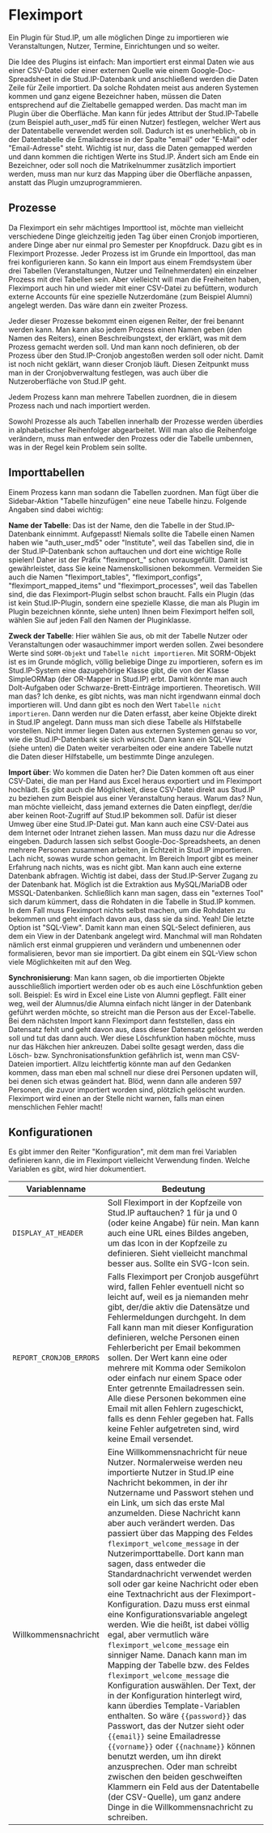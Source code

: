 # Fleximport

Ein Plugin für Stud.IP, um alle möglichen Dinge zu importieren wie Veranstaltungen, Nutzer, Termine, Einrichtungen und so weiter.

Die Idee des Plugins ist einfach: Man importiert erst einmal Daten wie aus einer CSV-Datei oder einer externen Quelle wie einem Google-Doc-Spreadsheet in die Stud.IP-Datenbank und anschließend werden die Daten Zeile für Zeile importiert. Da solche Rohdaten meist aus anderen Systemen kommen und ganz eigene Bezeichner haben, müssen die Daten entsprechend auf die Zieltabelle gemapped werden. Das macht man im Plugin über die Oberfläche. Man kann für jedes Attribut der Stud.IP-Tabelle (zum Beispiel auth_user_md5 für einen Nutzer) festlegen, welcher Wert aus der Datentabelle verwendet werden soll. Dadurch ist es unerheblich, ob in der Datentabelle die Emailadresse in der Spalte "email" oder "E-Mail" oder "Email-Adresse" steht. Wichtig ist nur, dass die Daten gemapped werden und dann kommen die richtigen Werte ins Stud.IP. Ändert sich am Ende ein Bezeichner, oder soll noch die Matrikelnummer zusätzlich importiert werden, muss man nur kurz das Mapping über die Oberfläche anpassen, anstatt das Plugin umzuprogrammieren.

## Prozesse

Da Fleximport ein sehr mächtiges Importtool ist, möchte man vielleicht verschiedene Dinge gleichzeitig jeden Tag über einen Cronjob importieren, andere Dinge aber nur einmal pro Semester per Knopfdruck. Dazu gibt es in Fleximport Prozesse. Jeder Prozess ist im Grunde ein Importtool, das man frei konfigurieren kann. So kann ein Import aus einem Fremdsystem über drei Tabellen (Veranstaltungen, Nutzer und Teilnehmerdaten) ein einzelner Prozess mit drei Tabellen sein. Aber vielleicht will man die Freiheiten haben, Fleximport auch hin und wieder mit einer CSV-Datei zu befüttern, wodurch externe Accounts für eine spezielle Nutzerdomäne (zum Beispiel Alumni) angelegt werden. Das wäre dann ein zweiter Prozess.

Jeder dieser Prozesse bekommt einen eigenen Reiter, der frei benannt werden kann. Man kann also jedem Prozess einen Namen geben (den Namen des Reiters), einen Beschreibungstext, der erklärt, was mit dem Prozess gemacht werden soll. Und man kann noch definieren, ob der Prozess über den Stud.IP-Cronjob angestoßen werden soll oder nicht. Damit ist noch nicht geklärt, wann dieser Cronjob läuft. Diesen Zeitpunkt muss man in der Cronjobverwaltung festlegen, was auch über die Nutzeroberfläche von Stud.IP geht.

Jedem Prozess kann man mehrere Tabellen zuordnen, die in diesem Prozess nach und nach importiert werden.

Sowohl Prozesse als auch Tabellen innerhalb der Prozesse werden überdies in alphabetischer Reihenfolger abgearbeitet. Will man also die Reihenfolge verändern, muss man entweder den Prozess oder die Tabelle umbennen, was in der Regel kein Problem sein sollte.

## Importtabellen

Einem Prozess kann man sodann die Tabellen zuordnen. Man fügt über die Sidebar-Aktion "Tabelle hinzufügen" eine neue Tabelle hinzu. Folgende Angaben sind dabei wichtig:

**Name der Tabelle**: Das ist der Name, den die Tabelle in der Stud.IP-Datenbank einnimmt. Aufgepasst! Niemals sollte die Tabelle einen Namen haben wie "auth_user_md5" oder "Institute", weil das Tabellen sind, die in der Stud.IP-Datenbank schon auftauchen und dort eine wichtige Rolle spielen! Daher ist der Präfix "fleximport_" schon vorausgefüllt. Damit ist gewährleistet, dass Sie keine Namenskollisionen bekommen. Vermeiden Sie auch die Namen "fleximport_tables", "fleximport_configs", "fleximport_mapped_items" und "fleximport_processes", weil das Tabellen sind, die das Fleximport-Plugin selbst schon braucht. Falls ein Plugin (das ist kein Stud.IP-Plugin, sondern eine spezielle Klasse, die man als Plugin im Plugin bezeichnen könnte, siehe unten) Ihnen beim Fleximport helfen soll, wählen Sie auf jeden Fall den Namen der Pluginklasse.

**Zweck der Tabelle**: Hier wählen Sie aus, ob mit der Tabelle Nutzer oder Veranstaltungen oder wasauchimmer import werden sollen. Zwei besondere Werte sind `SORM-Objekt` und `Tabelle nicht importieren`. Mit SORM-Objekt ist es im Grunde möglich, völlig beliebige Dinge zu importieren, sofern es im Stud.IP-System eine dazugehörige Klasse gibt, die von der Klasse SimpleORMap (der OR-Mapper in Stud.IP) erbt. Damit könnte man auch DoIt-Aufgaben oder Schwarze-Brett-Einträge importieren. Theoretisch. Will man das? Ich denke, es gibt nichts, was man nicht irgendwann einmal doch importieren will. Und dann gibt es noch den Wert `Tabelle nicht importieren`. Dann werden nur die Daten erfasst, aber keine Objekte direkt in Stud.IP angelegt. Dann muss man sich diese Tabelle als Hilfstabelle vorstellen. Nicht immer liegen Daten aus externen Systemen genau so vor, wie die Stud.IP-Datenbank sie sich wünscht. Dann kann ein SQL-View (siehe unten) die Daten weiter verarbeiten oder eine andere Tabelle nutzt die Daten dieser Hilfstabelle, um bestimmte Dinge anzulegen.

**Import über**: Wo kommen die Daten her? Die Daten kommen oft aus einer CSV-Datei, die man per Hand aus Excel heraus exportiert und im Fleximport hochlädt. Es gibt auch die Möglichkeit, diese CSV-Datei direkt aus Stud.IP zu beziehen zum Beispiel aus einer Veranstaltung heraus. Warum das? Nun, man möchte vielleicht, dass jemand externes die Daten einpflegt, der/die aber keinen Root-Zugriff auf Stud.IP bekommen soll. Dafür ist dieser Umweg über eine Stud.IP-Datei gut. Man kann auch eine CSV-Datei aus dem Internet oder Intranet ziehen lassen. Man muss dazu nur die Adresse eingeben. Dadurch lassen sich selbst Google-Doc-Spreadsheets, an denen mehrere Personen zusammen arbeiten, in Echtzeit in Stud.IP importieren. Lach nicht, sowas wurde schon gemacht. Im Bereich Import gibt es meiner Erfahrung nach nichts, was es nicht gibt. Man kann auch eine externe Datenbank abfragen. Wichtig ist dabei, dass der Stud.IP-Server Zugang zu der Datenbank hat. Möglich ist die Extraktion aus MySQL/MariaDB oder MSSQL-Datenbanken. Schließlich kann man sagen, dass ein "externes Tool" sich darum kümmert, dass die Rohdaten in die Tabelle in Stud.IP kommen. In dem Fall muss Fleximport nichts selbst machen, um die Rohdaten zu bekommen und geht einfach davon aus, dass sie da sind. Yeah! Die letzte Option ist "SQL-View". Damit kann man einen SQL-Select definieren, aus dem ein View in der Datenbank angelegt wird. Manchmal will man Rohdaten nämlich erst einmal gruppieren und verändern und umbenennen oder formalisieren, bevor man sie importiert. Da gibt einem ein SQL-View schon viele Möglichkeiten mit auf den Weg.

**Synchronisierung**: Man kann sagen, ob die importierten Objekte ausschließlich importiert werden oder ob es auch eine Löschfunktion geben soll. Beispiel: Es wird in Excel eine Liste von Alumni gepflegt. Fällt einer weg, weil der Alumnus/die Alumna einfach nicht länger in der Datenbank geführt werden möchte, so streicht man die Person aus der Excel-Tabelle. Bei dem nächsten Import kann Fleximport dann feststellen, dass ein Datensatz fehlt und geht davon aus, dass dieser Datensatz gelöscht werden soll und tut das dann auch. Wer diese Löschfunktion haben möchte, muss nur das Häkchen hier ankreuzen. Dabei sollte gesagt werden, dass die Lösch- bzw. Synchronisationsfunktion gefährlich ist, wenn man CSV-Dateien importiert. Allzu leichtfertig könnte man auf den Gedanken kommen, dass man eben mal schnell nur diese drei Personen updaten will, bei denen sich etwas geändert hat. Blöd, wenn dann alle anderen 597 Personen, die zuvor importiert worden sind, plötzlich gelöscht wurden. Fleximport wird einen an der Stelle nicht warnen, falls man einen menschlichen Fehler macht!


## Konfigurationen

Es gibt immer den Reiter "Konfiguration", mit dem man frei Variablen definieren kann, die im Fleximport vielleicht Verwendung finden. Welche Variablen es gibt, wird hier dokumentiert.

Variablenname | Bedeutung
--------------|-----------
`DISPLAY_AT_HEADER` | Soll Fleximport in der Kopfzeile von Stud.IP auftauchen? 1 für ja und 0 (oder keine Angabe) für nein. Man kann auch eine URL eines Bildes angeben, um das Icon in der Kopfzeile zu definieren. Sieht vielleicht manchmal besser aus. Sollte ein SVG-Icon sein.
`REPORT_CRONJOB_ERRORS` | Falls Fleximport per Cronjob ausgeführt wird, fallen Fehler eventuell nicht so leicht auf, weil es ja niemanden mehr gibt, der/die aktiv die Datensätze und Fehlermeldungen durchgeht. In dem Fall kann man mit dieser Konfiguration definieren, welche Personen einen Fehlerbericht per Email bekommen sollen. Der Wert kann eine oder mehrere mit Komma oder Semikolon oder einfach nur einem Space oder Enter getrennte Emailadressen sein. Alle diese Personen bekommen eine Email mit allen Fehlern zugeschickt, falls es denn Fehler gegeben hat. Falls keine Fehler aufgetreten sind, wird keine Email versendet.
Willkommensnachricht | Eine Willkommensnachricht für neue Nutzer. Normalerweise werden neu importierte Nutzer in Stud.IP eine Nachricht bekommen, in der ihr Nutzername und Passwort stehen und ein Link, um sich das erste Mal anzumelden. Diese Nachricht kann aber auch verändert werden. Das passiert über das Mapping des Feldes `fleximport_welcome_message` in der Nutzerimporttabelle. Dort kann man sagen, dass entweder die Standardnachricht verwendet werden soll oder gar keine Nachricht oder eben eine Textnachricht aus der Fleximport-Konfiguration. Dazu muss erst einmal eine Konfigurationsvariable angelegt werden. Wie die heißt, ist dabei völlig egal, aber vermutlich wäre `fleximport_welcome_message` ein sinniger Name. Danach kann man im Mapping der Tabelle bzw. des Feldes `fleximport_welcome_message` die Konfiguration auswählen. Der Text, der in der Konfiguration hinterlegt wird, kann überdies Template-Variablen enthalten. So wäre `{{password}}` das Passwort, das der Nutzer sieht oder `{{email}}` seine Emailadresse `{{vorname}}` oder `{{nachname}}` können benutzt werden, um ihn direkt anzusprechen. Oder man schreibt zwischen den beiden geschweiften Klammern ein Feld aus der Datentabelle (der CSV-Quelle), um ganz andere Dinge in die Willkommensnachricht zu schreiben.

